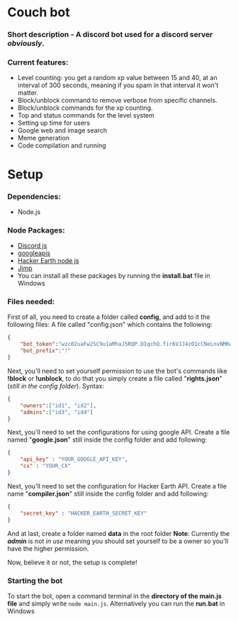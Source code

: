 # Couch bot
### Short description - A discord bot used for a discord server *obviously*.
### Current features:
* Level counting: you get a random xp value between 15 and 40, at an interval of 300 seconds, meaning if you spam in that interval it won't matter.
* Block/unblock command to remove verbose from specific channels.
* Block/unblock commands for the xp counting.
* Top and status commands for the level system
* Setting up time for users
* Google web and image search
* Meme generation
* Code compilation and running
# Setup
### Dependencies:
* Node.js
### Node Packages:
* [Discord js](https://github.com/hydrabolt/discord.js)
* [googleapis](https://github.com/google/google-api-nodejs-client/)
* [Hacker Earth node js](https://github.com/tarungarg546/HackerEarth-node)
* [Jimp](https://github.com/oliver-moran/jimp)
* You can install all these packages by running the **install.bat** file in Windows
### Files needed:
First of all, you need to create a folder called **config**, and add to it the following files:
A file called "config.json" which contains the following:
```json
{ 
	"bot_token":"wzc02uaFw2SC9u1aMhaJ5RQP.DIqchQ.fir6VJJ4zO1cCNeLnvNMKwW9yCY",
	"bot_prefix":"!"
}
```

Next, you'll need to set yourself permission to use the bot's commands like __!block__ or __!unblock__, to do that you simply create a file called "**rights.json**"(*still in the config folder*). Syntax:

```json
{
	"owners":["id1", "id2"],
	"admins":["id3", "id4"]
}
```

Next, you'll need to set the configurations for using google API. Create a file named "**google.json**" still inside the config folder and add following:

```json
{
	"api_key" : "YOUR_GOOGLE_API_KEY",
    "cx" : "YOUR_CX"
}
```

Next, you'll need to set the configuration for Hacker Earth API. Create a file name "**compiler.json**" still inside the config folder and add following:

```json
{
	"secret_key" : "HACKER_EARTH_SECRET_KEY"
}
```

 And at last, create a folder named **data** in the root folder
__Note__: Currently the ***admin*** is not *in use* meaning you should set yourself to be a owner so you'll have the higher permission.

Now, believe it or not, the setup is complete!
### Starting the bot
To start the bot, open a command terminal in the **directory of the main.js file** and simply write ```node main.js```.
Alternatively you can run the **run.bat** in Windows
